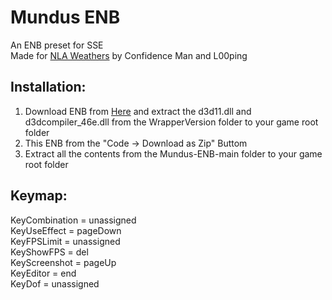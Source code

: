 # Mundus ENB
An ENB preset for SSE  
Made for [NLA Weathers](https://www.nexusmods.com/skyrimspecialedition/mods/77191) by Confidence Man and L00ping
  
## Installation:  
1. Download ENB from [Here](http://enbdev.com/download_mod_tesskyrimse.html) and extract the d3d11.dll and d3dcompiler_46e.dll from the WrapperVersion folder to your game root folder
2. This ENB from the "Code -> Download as Zip" Buttom
3. Extract all the contents from the Mundus-ENB-main folder to your game root folder
  
## Keymap:  
KeyCombination  = unassigned  
KeyUseEffect    = pageDown  
KeyFPSLimit     = unassigned  
KeyShowFPS      = del  
KeyScreenshot   = pageUp  
KeyEditor       = end  
KeyDof          = unassigned  
